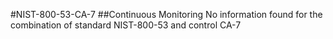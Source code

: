 #NIST-800-53-CA-7
##Continuous Monitoring
No information found for the combination of standard NIST-800-53 and control CA-7
